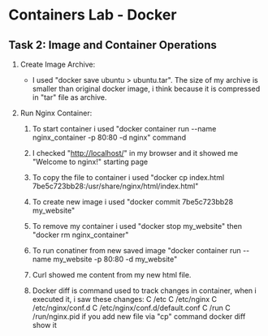 # Containers Lab - Docker

## Task 2: Image and Container Operations

1. Create Image Archive:
   - I used "docker save ubuntu > ubuntu.tar". The size of my archive is smaller than original docker image, i think because it is compressed in "tar" file as archive.

2. Run Nginx Container:
   1. To start container i used "docker container run --name nginx_container -p 80:80 -d nginx" command
   2. I checked "<http://localhost/>" in my browser and it showed me "Welcome to nginx!" starting page

   3. To copy the file to container i used "docker cp index.html 7be5c723bb28:/usr/share/nginx/html/index.html"

   4. To create new image i used "docker commit 7be5c723bb28 my_website"

   5. To remove my container i used "docker stop my_website" then "docker rm nginx_container"

   6. To run conatiner from new saved image "docker container run --name my_website -p 80:80 -d my_website"

   7. Curl showed me content from my new html file.

   8. Docker diff is command used to track changes in container, when i executed it, i saw these changes:
   C /etc
   C /etc/nginx
   C /etc/nginx/conf.d
   C /etc/nginx/conf.d/default.conf
   C /run
   C /run/nginx.pid
   if you add new file via "cp" command docker diff show it
